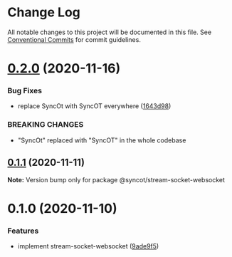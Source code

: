 # Change Log

All notable changes to this project will be documented in this file.
See [Conventional Commits](https://conventionalcommits.org) for commit guidelines.

# [0.2.0](https://github.com/SyncOT/SyncOT/compare/@syncot/stream-socket-websocket@0.1.1...@syncot/stream-socket-websocket@0.2.0) (2020-11-16)


### Bug Fixes

* replace SyncOt with SyncOT everywhere ([1643d98](https://github.com/SyncOT/SyncOT/commit/1643d98d22a811444a8992cbfb26598a583a5afd))


### BREAKING CHANGES

* "SyncOt" replaced with "SyncOT" in the whole codebase





## [0.1.1](https://github.com/SyncOT/SyncOT/compare/@syncot/stream-socket-websocket@0.1.0...@syncot/stream-socket-websocket@0.1.1) (2020-11-11)

**Note:** Version bump only for package @syncot/stream-socket-websocket





# 0.1.0 (2020-11-10)


### Features

* implement stream-socket-websocket ([9ade9f5](https://github.com/SyncOT/SyncOT/commit/9ade9f5270d7fe25792a56df58bbed5b321bda83))
